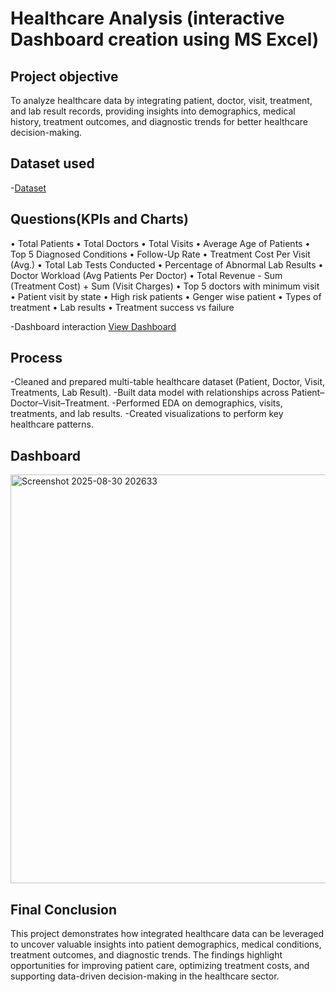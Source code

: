 # Healthcare Analysis (interactive Dashboard creation using MS Excel)
## Project objective
To analyze healthcare data by integrating patient, doctor, visit, treatment, and lab result records, providing insights into demographics, medical history, treatment outcomes, and diagnostic trends for better healthcare decision-making.

## Dataset used
-<a href="https://github.com/Rakshithabadiger/Healthcare-Analysis-Dashboard/blob/main/Data_Healthcare_Patient_V3.xlsx">Dataset</a>

## Questions(KPIs and Charts)
•	Total Patients
•	Total Doctors
•	Total Visits
•	Average Age of Patients
•	Top 5 Diagnosed Conditions
•	Follow-Up Rate
•	Treatment Cost Per Visit (Avg.)
•	Total Lab Tests Conducted
•	Percentage of Abnormal Lab Results
•	Doctor Workload (Avg Patients Per Doctor)
•	Total Revenue - Sum (Treatment Cost) + Sum (Visit Charges)
•	Top 5 doctors with minimum visit
•	Patient visit by state
•	High risk patients
•	Genger wise patient 
•	Types of treatment 
•	Lab results
•	Treatment success vs failure

-Dashboard interaction <a href="https://github.com/Rakshithabadiger/Healthcare-Analysis-Dashboard/blob/main/Screenshot%202025-08-30%20202633.png">View Dashboard</a>

## Process
-Cleaned and prepared multi-table healthcare dataset (Patient, Doctor, Visit, Treatments, Lab Result).
-Built data model with relationships across Patient–Doctor–Visit–Treatment.
-Performed EDA on demographics, visits, treatments, and lab results.
-Created visualizations to perform key healthcare patterns.

## Dashboard
<img width="1113" height="654" alt="Screenshot 2025-08-30 202633" src="https://github.com/user-attachments/assets/d2c2bdcf-be7f-435c-b646-272965d8ce01" />

## Final Conclusion
This project demonstrates how integrated healthcare data can be leveraged to uncover valuable insights into patient demographics, medical conditions, treatment outcomes, and diagnostic trends. The findings highlight opportunities for improving patient care, optimizing treatment costs, and supporting data-driven decision-making in the healthcare sector.

